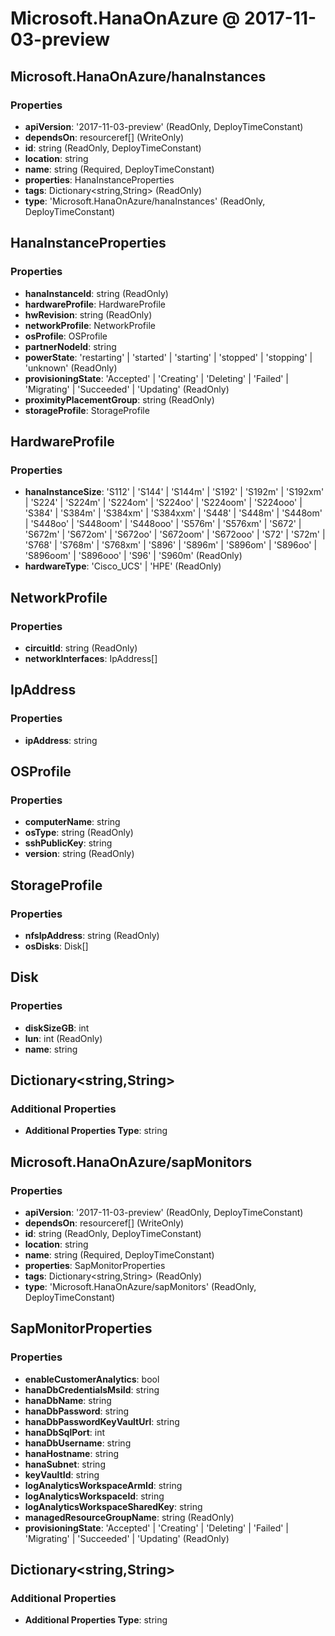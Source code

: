 # Microsoft.HanaOnAzure @ 2017-11-03-preview

## Microsoft.HanaOnAzure/hanaInstances
### Properties
* **apiVersion**: '2017-11-03-preview' (ReadOnly, DeployTimeConstant)
* **dependsOn**: resourceref[] (WriteOnly)
* **id**: string (ReadOnly, DeployTimeConstant)
* **location**: string
* **name**: string (Required, DeployTimeConstant)
* **properties**: HanaInstanceProperties
* **tags**: Dictionary<string,String> (ReadOnly)
* **type**: 'Microsoft.HanaOnAzure/hanaInstances' (ReadOnly, DeployTimeConstant)

## HanaInstanceProperties
### Properties
* **hanaInstanceId**: string (ReadOnly)
* **hardwareProfile**: HardwareProfile
* **hwRevision**: string (ReadOnly)
* **networkProfile**: NetworkProfile
* **osProfile**: OSProfile
* **partnerNodeId**: string
* **powerState**: 'restarting' | 'started' | 'starting' | 'stopped' | 'stopping' | 'unknown' (ReadOnly)
* **provisioningState**: 'Accepted' | 'Creating' | 'Deleting' | 'Failed' | 'Migrating' | 'Succeeded' | 'Updating' (ReadOnly)
* **proximityPlacementGroup**: string (ReadOnly)
* **storageProfile**: StorageProfile

## HardwareProfile
### Properties
* **hanaInstanceSize**: 'S112' | 'S144' | 'S144m' | 'S192' | 'S192m' | 'S192xm' | 'S224' | 'S224m' | 'S224om' | 'S224oo' | 'S224oom' | 'S224ooo' | 'S384' | 'S384m' | 'S384xm' | 'S384xxm' | 'S448' | 'S448m' | 'S448om' | 'S448oo' | 'S448oom' | 'S448ooo' | 'S576m' | 'S576xm' | 'S672' | 'S672m' | 'S672om' | 'S672oo' | 'S672oom' | 'S672ooo' | 'S72' | 'S72m' | 'S768' | 'S768m' | 'S768xm' | 'S896' | 'S896m' | 'S896om' | 'S896oo' | 'S896oom' | 'S896ooo' | 'S96' | 'S960m' (ReadOnly)
* **hardwareType**: 'Cisco_UCS' | 'HPE' (ReadOnly)

## NetworkProfile
### Properties
* **circuitId**: string (ReadOnly)
* **networkInterfaces**: IpAddress[]

## IpAddress
### Properties
* **ipAddress**: string

## OSProfile
### Properties
* **computerName**: string
* **osType**: string (ReadOnly)
* **sshPublicKey**: string
* **version**: string (ReadOnly)

## StorageProfile
### Properties
* **nfsIpAddress**: string (ReadOnly)
* **osDisks**: Disk[]

## Disk
### Properties
* **diskSizeGB**: int
* **lun**: int (ReadOnly)
* **name**: string

## Dictionary<string,String>
### Additional Properties
* **Additional Properties Type**: string

## Microsoft.HanaOnAzure/sapMonitors
### Properties
* **apiVersion**: '2017-11-03-preview' (ReadOnly, DeployTimeConstant)
* **dependsOn**: resourceref[] (WriteOnly)
* **id**: string (ReadOnly, DeployTimeConstant)
* **location**: string
* **name**: string (Required, DeployTimeConstant)
* **properties**: SapMonitorProperties
* **tags**: Dictionary<string,String> (ReadOnly)
* **type**: 'Microsoft.HanaOnAzure/sapMonitors' (ReadOnly, DeployTimeConstant)

## SapMonitorProperties
### Properties
* **enableCustomerAnalytics**: bool
* **hanaDbCredentialsMsiId**: string
* **hanaDbName**: string
* **hanaDbPassword**: string
* **hanaDbPasswordKeyVaultUrl**: string
* **hanaDbSqlPort**: int
* **hanaDbUsername**: string
* **hanaHostname**: string
* **hanaSubnet**: string
* **keyVaultId**: string
* **logAnalyticsWorkspaceArmId**: string
* **logAnalyticsWorkspaceId**: string
* **logAnalyticsWorkspaceSharedKey**: string
* **managedResourceGroupName**: string (ReadOnly)
* **provisioningState**: 'Accepted' | 'Creating' | 'Deleting' | 'Failed' | 'Migrating' | 'Succeeded' | 'Updating' (ReadOnly)

## Dictionary<string,String>
### Additional Properties
* **Additional Properties Type**: string

